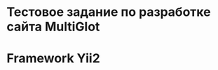 Тестовое задание по разработке сайта MultiGlot
===============================================
Framework Yii2
===============================================

